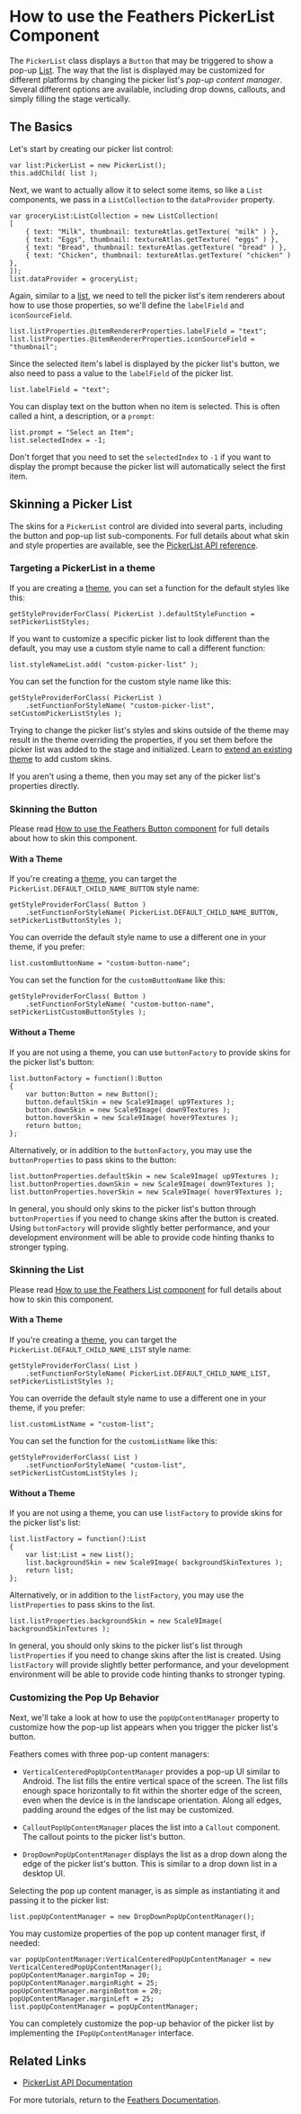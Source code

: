 # How to use the Feathers PickerList Component

The `PickerList` class displays a `Button` that may be triggered to show a pop-up [List](list.html). The way that the list is displayed may be customized for different platforms by changing the picker list's *pop-up content manager*. Several different options are available, including drop downs, callouts, and simply filling the stage vertically.

## The Basics

Let's start by creating our picker list control:

``` code
var list:PickerList = new PickerList();
this.addChild( list );
```

Next, we want to actually allow it to select some items, so like a `List` components, we pass in a `ListCollection` to the `dataProvider` property.

``` code
var groceryList:ListCollection = new ListCollection(
[
    { text: "Milk", thumbnail: textureAtlas.getTexture( "milk" ) },
    { text: "Eggs", thumbnail: textureAtlas.getTexture( "eggs" ) },
    { text: "Bread", thumbnail: textureAtlas.getTexture( "bread" ) },
    { text: "Chicken", thumbnail: textureAtlas.getTexture( "chicken" ) },
]);
list.dataProvider = groceryList;
```

Again, similar to a [list](list.html), we need to tell the picker list's item renderers about how to use those properties, so we'll define the `labelField` and `iconSourceField`.

``` code
list.listProperties.@itemRendererProperties.labelField = "text";
list.listProperties.@itemRendererProperties.iconSourceField = "thumbnail";
```

Since the selected item's label is displayed by the picker list's button, we also need to pass a value to the `labelField` of the picker list.

``` code
list.labelField = "text";
```

You can display text on the button when no item is selected. This is often called a hint, a description, or a `prompt`:

``` code
list.prompt = "Select an Item";
list.selectedIndex = -1;
```

Don't forget that you need to set the `selectedIndex` to `-1` if you want to display the prompt because the picker list will automatically select the first item.

## Skinning a Picker List

The skins for a `PickerList` control are divided into several parts, including the button and pop-up list sub-components. For full details about what skin and style properties are available, see the [PickerList API reference](http://feathersui.com/documentation/feathers/controls/PickerList.html).

### Targeting a PickerList in a theme

If you are creating a [theme](themes.html), you can set a function for the default styles like this:

``` code
getStyleProviderForClass( PickerList ).defaultStyleFunction = setPickerListStyles;
```

If you want to customize a specific picker list to look different than the default, you may use a custom style name to call a different function:

``` code
list.styleNameList.add( "custom-picker-list" );
```

You can set the function for the custom style name like this:

``` code
getStyleProviderForClass( PickerList )
    .setFunctionForStyleName( "custom-picker-list", setCustomPickerListStyles );
```

Trying to change the picker list's styles and skins outside of the theme may result in the theme overriding the properties, if you set them before the picker list was added to the stage and initialized. Learn to [extend an existing theme](extending-themes.html) to add custom skins.

If you aren't using a theme, then you may set any of the picker list's properties directly.

### Skinning the Button

Please read [How to use the Feathers Button component](button.html) for full details about how to skin this component.

#### With a Theme

If you're creating a [theme](themes.html), you can target the `PickerList.DEFAULT_CHILD_NAME_BUTTON` style name:

``` code
getStyleProviderForClass( Button )
    .setFunctionForStyleName( PickerList.DEFAULT_CHILD_NAME_BUTTON, setPickerListButtonStyles );
```

You can override the default style name to use a different one in your theme, if you prefer:

``` code
list.customButtonName = "custom-button-name";
```

You can set the function for the `customButtonName` like this:

``` code
getStyleProviderForClass( Button )
    .setFunctionForStyleName( "custom-button-name", setPickerListCustomButtonStyles );
```

#### Without a Theme

If you are not using a theme, you can use `buttonFactory` to provide skins for the picker list's button:

``` code
list.buttonFactory = function():Button
{
    var button:Button = new Button();
    button.defaultSkin = new Scale9Image( up9Textures );
    button.downSkin = new Scale9Image( down9Textures );
    button.hoverSkin = new Scale9Image( hover9Textures );
    return button;
};
```

Alternatively, or in addition to the `buttonFactory`, you may use the `buttonProperties` to pass skins to the button:

``` code
list.buttonProperties.defaultSkin = new Scale9Image( up9Textures );
list.buttonProperties.downSkin = new Scale9Image( down9Textures );
list.buttonProperties.hoverSkin = new Scale9Image( hover9Textures );
```

In general, you should only skins to the picker list's button through `buttonProperties` if you need to change skins after the button is created. Using `buttonFactory` will provide slightly better performance, and your development environment will be able to provide code hinting thanks to stronger typing.

### Skinning the List

Please read [How to use the Feathers List component](list.html) for full details about how to skin this component.

#### With a Theme

If you're creating a [theme](themes.html), you can target the `PickerList.DEFAULT_CHILD_NAME_LIST` style name:

``` code
getStyleProviderForClass( List )
    .setFunctionForStyleName( PickerList.DEFAULT_CHILD_NAME_LIST, setPickerListListStyles );
```

You can override the default style name to use a different one in your theme, if you prefer:

``` code
list.customListName = "custom-list";
```

You can set the function for the `customListName` like this:

``` code
getStyleProviderForClass( List )
    .setFunctionForStyleName( "custom-list", setPickerListCustomListStyles );
```

#### Without a Theme

If you are not using a theme, you can use `listFactory` to provide skins for the picker list's list:

``` code
list.listFactory = function():List
{
    var list:List = new List();
    list.backgroundSkin = new Scale9Image( backgroundSkinTextures );
    return list;
};
```

Alternatively, or in addition to the `listFactory`, you may use the `listProperties` to pass skins to the list.

``` code
list.listProperties.backgroundSkin = new Scale9Image( backgroundSkinTextures );
```

In general, you should only skins to the picker list's list through `listProperties` if you need to change skins after the list is created. Using `listFactory` will provide slightly better performance, and your development environment will be able to provide code hinting thanks to stronger typing.

### Customizing the Pop Up Behavior

Next, we'll take a look at how to use the `popUpContentManager` property to customize how the pop-up list appears when you trigger the picker list's button.

Feathers comes with three pop-up content managers:

-   `VerticalCenteredPopUpContentManager` provides a pop-up UI similar to Android. The list fills the entire vertical space of the screen. The list fills enough space horizontally to fit within the shorter edge of the screen, even when the device is in the landscape orientation. Along all edges, padding around the edges of the list may be customized.

-   `CalloutPopUpContentManager` places the list into a `Callout` component. The callout points to the picker list's button.

-   `DropDownPopUpContentManager` displays the list as a drop down along the edge of the picker list's button. This is similar to a drop down list in a desktop UI.

Selecting the pop up content manager, is as simple as instantiating it and passing it to the picker list:

``` code
list.popUpContentManager = new DropDownPopUpContentManager();
```

You may customize properties of the pop up content manager first, if needed:

``` code
var popUpContentManager:VerticalCenteredPopUpContentManager = new VerticalCenteredPopUpContentManager();
popUpContentManager.marginTop = 20;
popUpContentManager.marginRight = 25;
popUpContentManager.marginBottom = 20;
popUpContentManager.marginLeft = 25;
list.popUpContentManager = popUpContentManager;
```

You can completely customize the pop-up behavior of the picker list by implementing the `IPopUpContentManager` interface.

## Related Links

-   [PickerList API Documentation](http://feathersui.com/documentation/feathers/controls/PickerList.html)

For more tutorials, return to the [Feathers Documentation](start.html).


